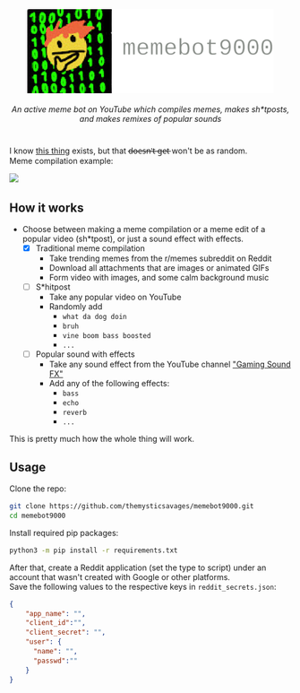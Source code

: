 <div align="center">
  <img src="https://raw.githubusercontent.com/ajskateboarder/stuff/main/this.png" height="150"> <br><br>
  <i>An active meme bot on YouTube which compiles memes, makes sh*tposts, and makes remixes of popular sounds</i> <br>
  <h1></h1>
</div>

I know [this thing](https://github.com/sakkshm/MemeBot) exists, but that d̶o̶e̶s̶n̶'̶t̶ ̶g̶e̶t̶ won't be as random. <br>
Meme compilation example:

<a href="https://www.youtube.com/watch?v=n-1HtN4IPiE" target="blank"><img src="https://i.ytimg.com/vi/n-1HtN4IPiE/hqdefault.jpg?sqp=-oaymwEcCPYBEIoBSFXyq4qpAw4IARUAAIhCGAFwAcABBg==&rs=AOn4CLBG5aFk-WA9YvtNYbdzMdfmXJg_qA"></a>

## How it works
- Choose between making a meme compilation or a meme edit of a popular video (sh*tpost), or just a sound effect with effects.
  - [x] Traditional meme compilation
    - Take trending memes from the r/memes subreddit on Reddit
    - Download all attachments that are images or animated GIFs
    - Form video with images, and some calm background music
  - [ ] S*hitpost
    - Take any popular video on YouTube
    - Randomly add
      - `what da dog doin`
      - `bruh`
      - `vine boom bass boosted`
      - `...` 
  - [ ] Popular sound with effects
    - Take any sound effect from the YouTube channel ["Gaming Sound FX"](https://www.youtube.com/user/gamingsoundfx)
    - Add any of the following effects:
      - `bass`
      - `echo`
      - `reverb`
      - `...`  

This is pretty much how the whole thing will work.

## Usage
Clone the repo:
```bash
git clone https://github.com/themysticsavages/memebot9000.git
cd memebot9000
```
Install required pip packages:
```bash
python3 -m pip install -r requirements.txt
```
After that, create a Reddit application (set the type to script) under an account that wasn't created with Google or other platforms. <br>
Save the following values to the respective keys in `reddit_secrets.json`:
```json
{
    "app_name": "",
    "client_id":"", 
    "client_secret": "",
    "user": {
      "name": "",
      "passwd":""
    }
}
```

